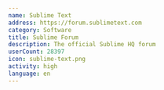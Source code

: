 ```yaml
---
name: Sublime Text
address: https://forum.sublimetext.com
category: Software
title: Sublime Forum
description: The official Sublime HQ forum
userCount: 28397
icon: sublime-text.png
activity: high
language: en
---
```

